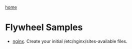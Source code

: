 [home](../../../README.md)

# Flywheel Samples

* [nginx](./nginx/README.md).  Create your initial /etc/nginx/sites-available files.
